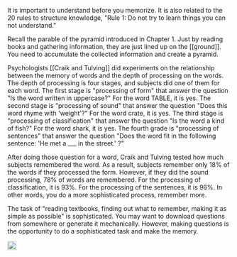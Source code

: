 
It is important to understand before you memorize. It is also related to the 20 rules to structure knowledge, "Rule 1: Do not try to learn things you can not understand."

Recall the parable of the pyramid introduced in Chapter 1. Just by reading books and gathering information, they are just lined up on the [[ground]]. You need to accumulate the collected information and create a pyramid.

Psychologists [[Craik and Tulving]] did experiments on the relationship between the memory of words and the depth of processing on the words. The depth of processing is four stages, and subjects did one of them for each word. The first stage is "processing of form" that answer the question "Is the word written in uppercase?" For the word TABLE, it is yes. The second stage is "processing of sound" that answer the question "Does this word rhyme with 'weight'?" For the word crate, it is yes. The third stage is "processing of classification" that answer the question "Is the word a kind of fish?" For the word shark, it is yes. The fourth grade is "processing of sentences" that answer the question "Does the word fit in the following sentence: 'He met a ___ in the street.' ?"

After doing those question for a word, Craik and Tulving tested how much subjects remembered the word. As a result, subjects remember only 18% of the words if they processed the form. However, if they did the sound processing, 78% of words are remembered. For the processing of classification, it is 93%.  For the processing of the sentences, it is 96%. In other words, you do a more sophisticated process, remember more.

The task of "reading textbooks, finding out what to remember, making it as simple as possible" is sophisticated. You may want to download questions from somewhere or generate it mechanically. However, making questions is the opportunity to do a sophisticated task and make the memory.

<img src='https://scrapbox.io/api/pages/nishio/en/icon' alt='en.icon' height="19.5"/>